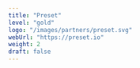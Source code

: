 ```yaml
---
title: "Preset"
level: "gold"
logo: "/images/partners/preset.svg"
webUrl: "https://preset.io"
weight: 2
draft: false
---
```

